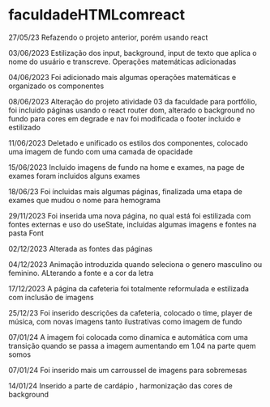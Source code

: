 # faculdadeHTMLcomreact

27/05/23 
Refazendo o projeto anterior, porém usando react

03/06/2023
Estilização dos input, background, input de texto que aplica o nome do usuário e transcreve. Operações matemáticas adicionadas

04/06/2023
Foi adicionado mais algumas operações matemáticas e organizado os componentes

08/06/2023
Alteração do projeto atividade 03 da faculdade para portfólio, foi incluido páginas usando o react router dom, alterado o background no fundo para cores em degrade e nav foi modificada o footer incluido e estilizado 

11/06/2023
Deletado e unificado os estilos dos componentes, colocado uma imagem de fundo com uma camada de opacidade

15/06/2023
Incluido imagens de fundo na home e exames, na page de exames foram incluidos alguns exames 

18/06/23
Foi íncluidas mais algumas páginas, finalizada uma etapa de exames que mudou o nome para hemograma 

29/11/2023
Foi inserida uma nova página, no qual está foi estilizada com fontes externas e uso do useState, incluidas algumas imagens e fontes na pasta Font

02/12/2023
Alterada as fontes das páginas

04/12/2023
Animação introduzida quando seleciona o genero masculino ou feminino. ALterando a fonte e a cor da letra 

17/12/2023
A página da cafeteria foi totalmente reformulada e estilizada com inclusão de imagens 

25/12/23
Foi inserido descrições da cafeteria, colocado o time, player de música, com novas imagens tanto ilustrativas como imagem de fundo 

07/01/24
A imagem foi colocada como dinamica e automática com uma transição quando se passa a imagem aumentando em 1.04 na parte quem somos 

07/01/24
Foi inserido mais  um carroussel de imagens para sobremesas

14/01/24
Inserido a parte de cardápio , harmonização das cores de background
